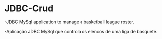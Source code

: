 # JDBC-Crud

-JDBC MySql application to manage a basketball league roster.

-Aplicação JDBC MySql que controla os elencos de uma liga de basquete.

